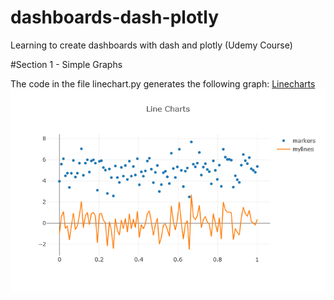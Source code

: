 # dashboards-dash-plotly
Learning to create dashboards with dash and plotly (Udemy Course)


#Section 1 - Simple Graphs

The code in the file linechart.py generates the following graph:
<a href="#">Linecharts</a>
<img src="https://github.com/ftrajano/dashboards-dash-plotly/blob/main/secao1/linechart1.png">
